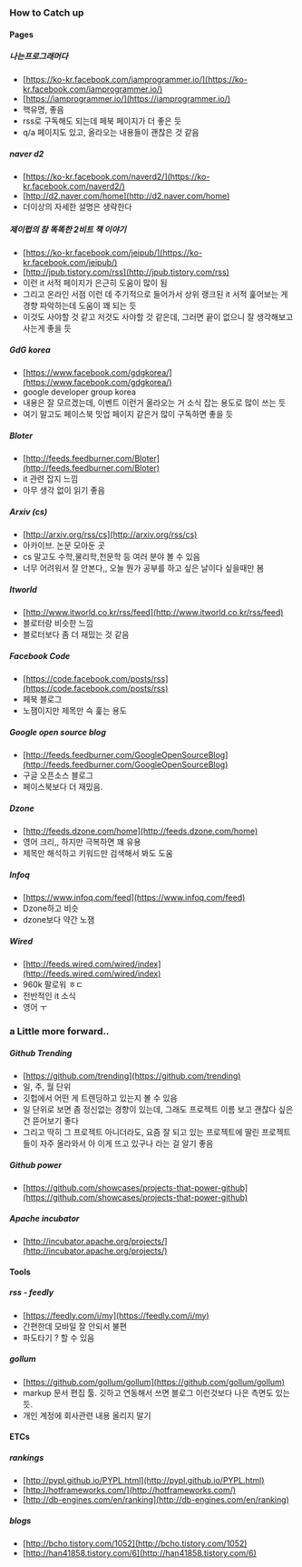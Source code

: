 ### How to Catch up

#### Pages

##### 나는프로그래머다
- [https://ko-kr.facebook.com/iamprogrammer.io/](https://ko-kr.facebook.com/iamprogrammer.io/)
- [https://iamprogrammer.io/](https://iamprogrammer.io/)
- 핵유명, 좋음
- rss로 구독해도 되는데 페북 페이지가 더 좋은 듯
- q/a 페이지도 있고, 올라오는 내용들이 괜찮은 것 같음

##### naver d2
- [https://ko-kr.facebook.com/naverd2/](https://ko-kr.facebook.com/naverd2/)
- [http://d2.naver.com/home](http://d2.naver.com/home)
- 더이상의 자세한 설명은 생략한다


##### 제이펍의 참 똑똑한 2비트 책 이야기
- [https://ko-kr.facebook.com/jeipub/](https://ko-kr.facebook.com/jeipub/)
- [http://jpub.tistory.com/rss](http://jpub.tistory.com/rss)
- 이런 it 서적 페이지가 은근히 도움이 많이 됨
- 그리고 온라인 서점 이런 데 주기적으로 들어가서 상위 랭크된 it 서적 훑어보는 게 경향 파악하는데 도움이 꽤 되는 듯
- 이것도 사야할 것 같고 저것도 사야할 것 같은데, 그러면 끝이 없으니 잘 생각해보고 사는게 좋을 듯

##### GdG korea
- [https://www.facebook.com/gdgkorea/](https://www.facebook.com/gdgkorea/)
- google developer group korea
- 내용은 잘 모르겠는데, 이벤트 이런거 올라오는 거 소식 잡는 용도로 많이 쓰는 듯
- 여기 말고도 페이스북 밋업 페이지 같은거 많이 구독하면 좋을 듯

##### Bloter
- [http://feeds.feedburner.com/Bloter](http://feeds.feedburner.com/Bloter)
- it 관련 잡지 느낌
- 아무 생각 없이 읽기 좋음


##### Arxiv (cs)
- [http://arxiv.org/rss/cs](http://arxiv.org/rss/cs)
- 아카이브. 논문 모아둔 곳
- cs 말고도 수학,물리학,천문학 등 여러 분야 볼 수 있음
- 너무 어려워서 잘 안본다,, 오늘 뭔가 공부를 하고 싶은 날이다 싶을때만 봄


##### Itworld
- [http://www.itworld.co.kr/rss/feed](http://www.itworld.co.kr/rss/feed)
- 블로터랑 비슷한 느낌
- 블로터보다 좀 더 재밌는 것 같음


##### Facebook Code
- [https://code.facebook.com/posts/rss](https://code.facebook.com/posts/rss)
- 페북 블로그
- 노잼이지만 제목만 슥 훑는 용도


##### Google open source blog
- [http://feeds.feedburner.com/GoogleOpenSourceBlog](http://feeds.feedburner.com/GoogleOpenSourceBlog)
- 구글 오픈소스 블로그
- 페이스북보다 더 재밌음. 


##### Dzone
- [http://feeds.dzone.com/home](http://feeds.dzone.com/home)
- 영어 크리,, 하지만 극복하면 꽤 유용
- 제목만 해석하고 키워드만 검색해서 봐도 도움


##### Infoq
- [https://www.infoq.com/feed](https://www.infoq.com/feed)
- Dzone하고 비슷
- dzone보다 약간 노잼


##### Wired
- [http://feeds.wired.com/wired/index](http://feeds.wired.com/wired/index)
- 960k 팔로워 ㅎㄷ
- 전반적인 it 소식
- 영어 ㅜ

### a Little more forward..

##### Github Trending
- [https://github.com/trending](https://github.com/trending)
- 일, 주, 월 단위
- 깃헙에서 어떤 게 트렌딩하고 있는지 볼 수 있음
- 일 단위로 보면 좀 정신없는 경향이 있는데, 그래도 프로젝트 이름 보고 괜찮다 싶은 건 뜯어보기 좋다
- 그리고 딱히 그 프로젝트 아니더라도, 요즘 잘 되고 있는 프로젝트에 딸린 프로젝트들이 자주 올라와서 아 이게 뜨고 있구나 라는 걸 알기 좋음

##### Github power
- [https://github.com/showcases/projects-that-power-github](https://github.com/showcases/projects-that-power-github)

##### Apache incubator
- [http://incubator.apache.org/projects/](http://incubator.apache.org/projects/)


#### Tools

##### rss - feedly
- [https://feedly.com/i/my](https://feedly.com/i/my)
- 간편한데 모바일 잘 안되서 불편
- 파도타기 ? 할 수 있음

##### gollum
- [https://github.com/gollum/gollum](https://github.com/gollum/gollum)
- markup 문서 편집 툴. 깃하고 연동해서 쓰면 블로그 이런것보다 나은 측면도 있는 듯.
- 개인 계정에 회사관련 내용 올리지 말기


#### ETCs

##### rankings
- [http://pypl.github.io/PYPL.html](http://pypl.github.io/PYPL.html)
- [http://hotframeworks.com/](http://hotframeworks.com/)
- [http://db-engines.com/en/ranking](http://db-engines.com/en/ranking)

##### blogs
- [http://bcho.tistory.com/1052](http://bcho.tistory.com/1052)
- [http://han41858.tistory.com/6](http://han41858.tistory.com/6)
